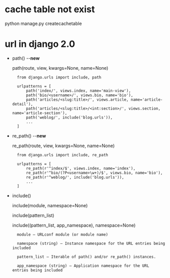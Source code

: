 # cache table not exist
python manage.py createcachetable


# url in django 2.0
- path() --**new**

    path(route, view, kwargs=None, name=None)

        from django.urls import include, path

        urlpatterns = [
            path('index/', views.index, name='main-view'),
            path('bio/<username>/', views.bio, name='bio'),
            path('articles/<slug:title>/', views.article, name='article-detail'),
            path('articles/<slug:title>/<int:section>/', views.section, name='article-section'),
            path('weblog/', include('blog.urls')),
            ...
        ]

- re_path() --**new**

    re_path(route, view, kwargs=None, name=None)

        from django.urls import include, re_path

        urlpatterns = [
            re_path(r'^index/$', views.index, name='index'),
            re_path(r'^bio/(?P<username>\w+)/$', views.bio, name='bio'),
            re_path(r'^weblog/', include('blog.urls')),
            ...
        ]

- include()

    include(module, namespace=None)

    include(pattern_list)

    include((pattern_list, app_namespace), namespace=None)

        module – URLconf module (or module name)

        namespace (string) – Instance namespace for the URL entries being included

        pattern_list – Iterable of path() and/or re_path() instances.

        app_namespace (string) – Application namespace for the URL entries being included
